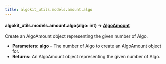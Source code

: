 ```yaml
---
title: algokit_utils.models.amount.algo
---
```


#### algokit_utils.models.amount.algo(algo: int) → [AlgoAmount](#AlgoAmount)

Create an AlgoAmount object representing the given number of Algo.

- **Parameters:**
  **algo** – The number of Algo to create an AlgoAmount object for.
- **Returns:**
  An AlgoAmount object representing the given number of Algo.
